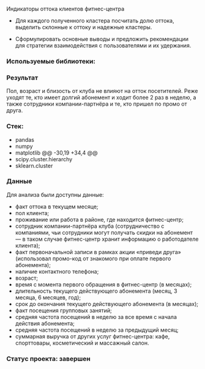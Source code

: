 Индикаторы оттока клиентов фитнес-центра
* Для каждого полученного кластера посчитать долю оттока, выделить склонные к оттоку и надежные кластеры.
- Сформулировать основные выводы и предложить рекомендации для стратегии взаимодействия с пользователями и их удержания.

### Используемые библиотеки:
### Результат
Пол, возраст и близость от клуба не влияют на отток посетителей.
Реже уходят те, кто имеет долгий абонемент и ходит более 2 раз в неделю, а также сотрудники компании-партнёра и те, кто пришел по промо от друга.

### Стек:
- pandas
- numpy
- matplotlib
@@ -30,19 +34,4 @@
- scipy.cluster.hierarchy
- sklearn.cluster

### Данные
Для анализа были доступны данные:
- факт оттока в текущем месяце;
- пол клиента;
- проживание или работа в районе, где находится фитнес-центр;
- сотрудник компании-партнёра клуба (сотрудничество с компаниями, чьи сотрудники могут получать скидки на абонемент — в таком случае фитнес-центр хранит информацию о работодателе клиента);
- факт первоначальной записи в рамках акции «приведи друга» (использовал промо-код от знакомого при оплате первого абонемента);
- наличие контактного телефона;
- возраст;
- время с момента первого обращения в фитнес-центр (в месяцах);
- длительность текущего действующего абонемента (месяц, 3 месяца, 6 месяцев, год);
- срок до окончания текущего действующего абонемента (в месяцах);
- факт посещения групповых занятий;
- средняя частота посещений в неделю за все время с начала действия абонемента;
- средняя частота посещений в неделю за предыдущий месяц;
- суммарная выручка от других услуг фитнес-центра: кафе, спорттовары, косметический и массажный салон.
### Статус проекта: завершен
